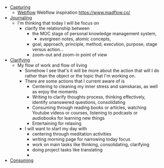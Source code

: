 - [Capturing](<Capturing.md>)
    - [Webflow](<Webflow.md>) Webflow inspiration https://www.madflow.co/
- [Journaling](<Journaling.md>)
    - I'm thinking that today I will be focus on 
        - clarify the relationship between 
            - the MOC stage of personal knowledge management system, 
                - evergreen notes, atomic concepts,
            - goal, approach, principle, method, execution, purpose, stage versus action...
            - zoom-out and zoom-in point of view
- [Clarifying](<Clarifying.md>)
    - My flow of work and flow of living
        - Somehow I see that's it will be more about the action that will I do rather than the object or the topic that I'm working on.
        - There are some actions that I current aware of is
            - Centering to cleaning my inner stress and samskaras, as well as enjoy the moments
            - Writing to clarify thoughts process, thinking effectively, identify unanswered questions, consolidating 
            - Consuming through reading books or articles, watching Youtube videos or courses, listening to podcasts or audiobooks for learning new things
            -  Entertaining for relaxing
        - I will want to start my day with 
            - centering through meditation activities
            - writing morning page for narrowing today focus
            - work on main tasks like thinking, consolidating, clarifying
            - doing project tasks like translating
            - 
- [Consuming](<Consuming.md>)
